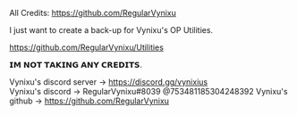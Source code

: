 All Credits:         https://github.com/RegularVynixu

I just want to create a back-up for Vynixu's OP Utilities.

https://github.com/RegularVynixu/Utilities

𝗜𝗠 𝗡𝗢𝗧 𝗧𝗔𝗞𝗜𝗡𝗚 𝗔𝗡𝗬 𝗖𝗥𝗘𝗗𝗜𝗧𝗦.

Vynixu's discord server -> https://discord.gg/vynixius       
Vynixu's discord        -> RegularVynixu#8039          @753481185304248392
Vynixu's github         -> https://github.com/RegularVynixu
